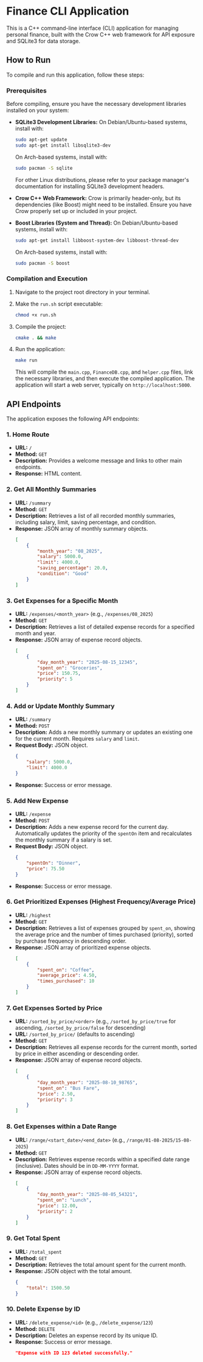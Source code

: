 # Finance CLI Application

This is a C++ command-line interface (CLI) application for managing personal finance, built with the Crow C++ web framework for API exposure and SQLite3 for data storage.

## How to Run

To compile and run this application, follow these steps:

### Prerequisites

Before compiling, ensure you have the necessary development libraries installed on your system:

*   **SQLite3 Development Libraries:**
    On Debian/Ubuntu-based systems, install with:
    ```bash
    sudo apt-get update
    sudo apt-get install libsqlite3-dev
    ```
    On Arch-based systems, install with:
    ```bash
    sudo pacman -S sqlite
    ```
    For other Linux distributions, please refer to your package manager's documentation for installing SQLite3 development headers.

*   **Crow C++ Web Framework:** Crow is primarily header-only, but its dependencies (like Boost) might need to be installed. Ensure you have Crow properly set up or included in your project.

*   **Boost Libraries (System and Thread):**
    On Debian/Ubuntu-based systems, install with:
    ```bash
    sudo apt-get install libboost-system-dev libboost-thread-dev
    ```
    On Arch-based systems, install with:
    ```bash
    sudo pacman -S boost
    ```

### Compilation and Execution

1.  Navigate to the project root directory in your terminal.
2.  Make the `run.sh` script executable:
    ```bash
    chmod +x run.sh
    ```
3.  Compile the project:
    ```bash
    cmake . && make
    ```
4.  Run the application:
    ```bash
    make run
    ```

    This will compile the `main.cpp`, `FinanceDB.cpp`, and `helper.cpp` files, link the necessary libraries, and then execute the compiled application. The application will start a web server, typically on `http://localhost:5000`.

## API Endpoints

The application exposes the following API endpoints:

### 1. Home Route
*   **URL:** `/`
*   **Method:** `GET`
*   **Description:** Provides a welcome message and links to other main endpoints.
*   **Response:** HTML content.

### 2. Get All Monthly Summaries
*   **URL:** `/summary`
*   **Method:** `GET`
*   **Description:** Retrieves a list of all recorded monthly summaries, including salary, limit, saving percentage, and condition.
*   **Response:** JSON array of monthly summary objects.
    ```json
    [
        {
            "month_year": "08_2025",
            "salary": 5000.0,
            "limit": 4000.0,
            "saving_percentage": 20.0,
            "condition": "Good"
        }
    ]
    ```

### 3. Get Expenses for a Specific Month
*   **URL:** `/expenses/<month_year>` (e.g., `/expenses/08_2025`)
*   **Method:** `GET`
*   **Description:** Retrieves a list of detailed expense records for a specified month and year.
*   **Response:** JSON array of expense record objects.
    ```json
    [
        {
            "day_month_year": "2025-08-15_12345",
            "spent_on": "Groceries",
            "price": 150.75,
            "priority": 5
        }
    ]
    ```

### 4. Add or Update Monthly Summary
*   **URL:** `/summary`
*   **Method:** `POST`
*   **Description:** Adds a new monthly summary or updates an existing one for the current month. Requires `salary` and `limit`.
*   **Request Body:** JSON object.
    ```json
    {
        "salary": 5000.0,
        "limit": 4000.0
    }
    ```
*   **Response:** Success or error message.

### 5. Add New Expense
*   **URL:** `/expense`
*   **Method:** `POST`
*   **Description:** Adds a new expense record for the current day. Automatically updates the priority of the `spentOn` item and recalculates the monthly summary if a salary is set.
*   **Request Body:** JSON object.
    ```json
    {
        "spentOn": "Dinner",
        "price": 75.50
    }
    ```
*   **Response:** Success or error message.

### 6. Get Prioritized Expenses (Highest Frequency/Average Price)
*   **URL:** `/highest`
*   **Method:** `GET`
*   **Description:** Retrieves a list of expenses grouped by `spent_on`, showing the average price and the number of times purchased (priority), sorted by purchase frequency in descending order.
*   **Response:** JSON array of prioritized expense objects.
    ```json
    [
        {
            "spent_on": "Coffee",
            "average_price": 4.50,
            "times_purchased": 10
        }
    ]
    ```

### 7. Get Expenses Sorted by Price
*   **URL:** `/sorted_by_price/<order>` (e.g., `/sorted_by_price/true` for ascending, `/sorted_by_price/false` for descending)
*   **URL:** `/sorted_by_price/` (defaults to ascending)
*   **Method:** `GET`
*   **Description:** Retrieves all expense records for the current month, sorted by price in either ascending or descending order.
*   **Response:** JSON array of expense record objects.
    ```json
    [
        {
            "day_month_year": "2025-08-10_98765",
            "spent_on": "Bus Fare",
            "price": 2.50,
            "priority": 3
        }
    ]
    ```

### 8. Get Expenses within a Date Range
*   **URL:** `/range/<start_date>/<end_date>` (e.g., `/range/01-08-2025/15-08-2025`)
*   **Method:** `GET`
*   **Description:** Retrieves expense records within a specified date range (inclusive). Dates should be in `DD-MM-YYYY` format.
*   **Response:** JSON array of expense record objects.
    ```json
    [
        {
            "day_month_year": "2025-08-05_54321",
            "spent_on": "Lunch",
            "price": 12.00,
            "priority": 2
        }
    ]
    ```

### 9. Get Total Spent
*   **URL:** `/total_spent`
*   **Method:** `GET`
*   **Description:** Retrieves the total amount spent for the current month.
*   **Response:** JSON object with the total amount.
    ```json
    {
        "total": 1500.50
    }
    ```

### 10. Delete Expense by ID
*   **URL:** `/delete_expense/<id>` (e.g., `/delete_expense/123`)
*   **Method:** `DELETE`
*   **Description:** Deletes an expense record by its unique ID.
*   **Response:** Success or error message.
    ```json
    "Expense with ID 123 deleted successfully."
    ```